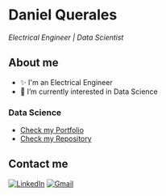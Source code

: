 # Daniel Querales
<i>Electrical Engineer | Data Scientist</i>

## About me 
- ✨ I'm an Electrical Engineer
- 👀 I’m currently interested in Data Science

### Data Science
  * [Check my Portfolio](https://dquerales.github.io/DanielPortfolio/)
  * [Check my Repository](https://github.com/dquerales/DataScience)

## Contact me 
[![LinkedIn][linkedin-shield]][linkedin-url]
[![Gmail][gmail-shield]][gmail-url]
<!-- [![Tableau][Tableau-shield]][Tableau-url] -->







[gmail-shield]: https://img.shields.io/badge/Gmail-D14836?style=for-the-badge&logo=gmail&logoColor=white
[gmail-url]: mailto:d.querales@gmail.com
[linkedin-shield]: https://img.shields.io/badge/-LinkedIn-black.svg?style=for-the-badge&logo=linkedin&colorB=555
[linkedin-url]: https://www.linkedin.com/in/daniel-querales/
[Tableau-shield]: https://img.shields.io/badge/Tableau-E97627?style=for-the-badge&logo=Tableau&logoColor=white
[Tableau-url]: https://public.tableau.com/app/profile/daniel.querales
